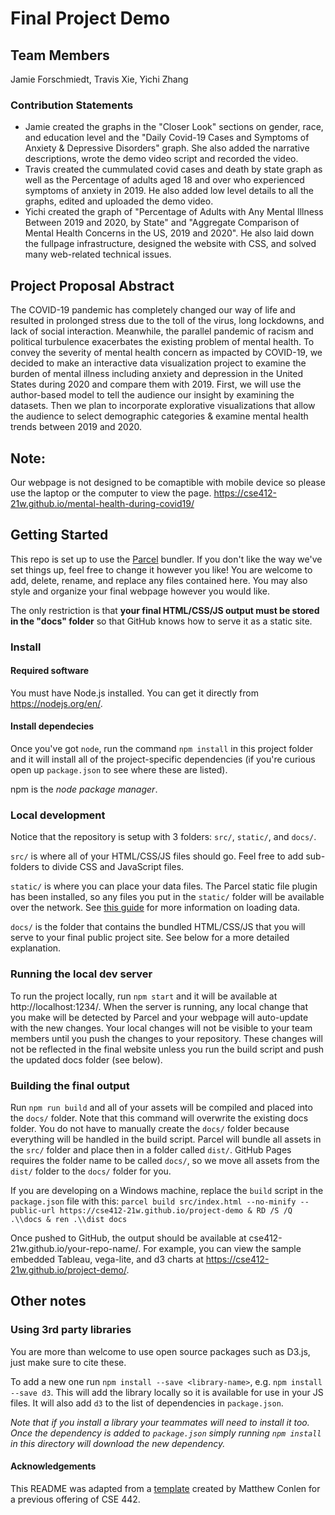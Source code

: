 # Final Project Demo
## Team Members
Jamie Forschmiedt, Travis Xie, Yichi Zhang
### Contribution Statements
- Jamie created the graphs in the "Closer Look" sections on gender, race, and education level and the "Daily Covid-19 Cases and Symptoms of Anxiety & Depressive Disorders" graph. She also added the narrative descriptions, wrote the demo video script and recorded the video.
- Travis created the cummulated covid cases and death by state graph as well as the Percentage of adults aged 18 and over who experienced symptoms of anxiety in 2019. He also added low level details to all the graphs, edited and uploaded the demo video. 
- Yichi created the graph of "Percentage of Adults with Any Mental Illness Between 2019 and 2020, by State" and "Aggregate Comparison of Mental Health Concerns in the US, 2019 and 2020". He also laid down the fullpage infrastructure, designed the website with CSS, and solved many web-related technical issues. 
## Project Proposal Abstract
The COVID-19 pandemic has completely changed our way of life and resulted in prolonged stress due to the toll of the virus, long lockdowns, and lack of social interaction. Meanwhile, the parallel pandemic of racism and political turbulence exacerbates the existing problem of mental health. To convey the severity of mental health concern as impacted by COVID-19, we decided to make an interactive data visualization project to examine the burden of mental illness including anxiety and depression in the United States during 2020 and compare them with 2019. First, we will use the author-based model to tell the audience our insight by examining the datasets. Then we plan to incorporate explorative visualizations that allow the audience to select demographic categories & examine mental health trends between 2019 and 2020. 
## Note:
Our webpage is not designed to be comaptible with mobile device so please use the laptop or the computer to view the page. https://cse412-21w.github.io/mental-health-during-covid19/
## Getting Started

This repo is set up to use the [Parcel](https://parceljs.org/) bundler. If you don't
like the way we've set things up, feel free to change it however you like! You are welcome to add, delete, rename, and replace any files contained here. You may also style and organize your final webpage however you would like. 

The only restriction is that __your final HTML/CSS/JS output must be stored in the "docs" folder__ so that
GitHub knows how to serve it as a static site.
### Install
#### Required software

You must have Node.js installed. You can get it directly from
https://nodejs.org/en/.

#### Install dependecies

Once you've got `node`, run the command `npm install` in this project folder
and it will install all of the project-specific dependencies (if you're curious open up `package.json` to see where these are listed).

npm is the _node package manager_.

### Local development
Notice that the repository is setup with 3 folders: `src/`, `static/`, and `docs/`.

`src/` is where all of your HTML/CSS/JS files should go. Feel free to add sub-folders to divide CSS and JavaScript files.

`static/` is where you can place your data files. The Parcel static file plugin has been installed,
so any files you put in the `static/` folder will be available over the network. See [this guide](https://gist.github.com/mathisonian/46eed3e6102888ddf741829fbbe262ff) for more information on loading data.

`docs/` is the folder that contains the bundled HTML/CSS/JS that you will serve to your final public project site. See below for a more detailed explanation.


### Running the local dev server

To run the project locally, run `npm start` and it will be available at http://localhost:1234/. When the server is running, any local change that you make will be detected by Parcel and your webpage will auto-update with the new changes. Your local changes will not be visible to your team members until you push the changes to your repository. These changes will not be reflected in the final website unless you run the build script and push the updated docs folder (see below).

### Building the final output

Run `npm run build` and all of your assets will be compiled and placed into the `docs/` folder. Note
that this command will overwrite the existing docs folder. You do not have to manually create the `docs/` folder because everything will be handled in the build script. Parcel will bundle all assets in the `src/` folder and place then in a folder called `dist/`. GitHub Pages requires the folder name to be called `docs/`, so we move all assets from the `dist/` folder to the `docs/` folder for you. 

If you are developing on a Windows machine, replace the `build` script in the `package.json` file with this:
`parcel build src/index.html --no-minify --public-url https://cse412-21w.github.io/project-demo & RD /S /Q .\\docs & ren .\\dist docs`

Once pushed to GitHub, the output should be available at cse412-21w.github.io/your-repo-name/. 
For example, you can view the sample embedded Tableau, vega-lite, and d3 charts at https://cse412-21w.github.io/project-demo/.


## Other notes
### Using 3rd party libraries

You are more than welcome to use open source packages such as D3.js, just make sure to cite these.

To add a new one run `npm install --save <library-name>`, e.g. `npm install --save d3`. This will
add the library locally so it is available for use in your JS files. It will also add `d3` to the
list of dependencies in `package.json`.

_Note that if you install a library your teammates will need to install it too. Once the dependency is added
to `package.json` simply running `npm install` in this directory will download the new dependency._

#### Acknowledgements
This README was adapted from a [template](https://github.com/UW-CSE442-WI20/FP-Template) created by Matthew Conlen for a previous offering of CSE 442.
